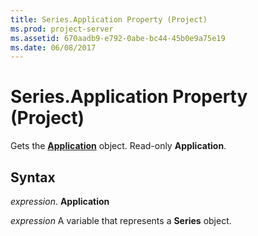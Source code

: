 ```yaml
---
title: Series.Application Property (Project)
ms.prod: project-server
ms.assetid: 670aadb9-e792-0abe-bc44-45b0e9a75e19
ms.date: 06/08/2017
---
```



# Series.Application Property (Project)
Gets the  **[Application](Project.Application.md)** object. Read-only **Application**.

## Syntax

 _expression_. **Application**

 _expression_ A variable that represents a **Series** object.


